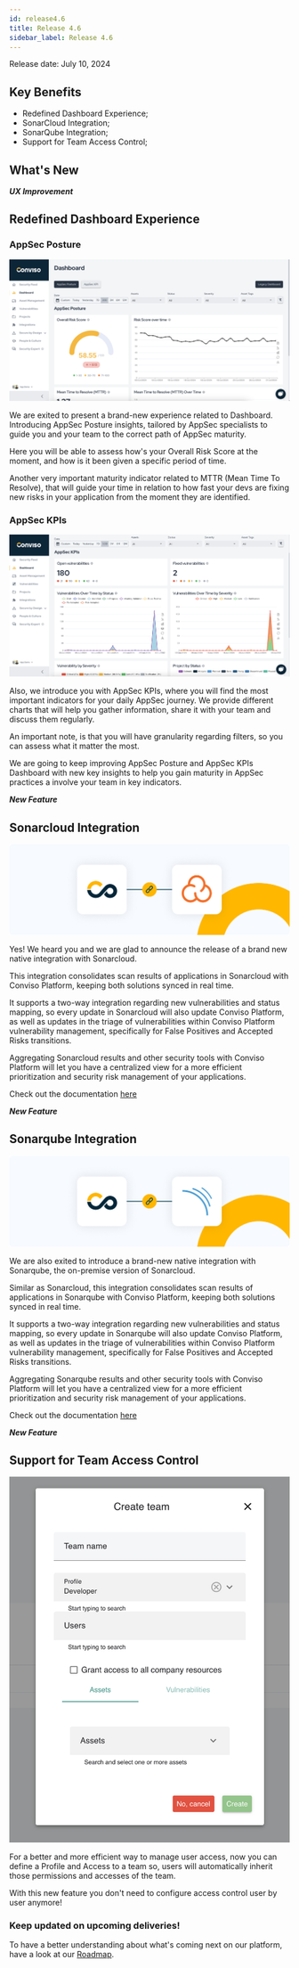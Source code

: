 ```yaml
---
id: release4.6
title: Release 4.6
sidebar_label: Release 4.6
---
```


Release date: July 10, 2024

## Key Benefits

*   Redefined Dashboard Experience;
*   SonarCloud Integration;
*   SonarQube Integration;
*   Support for Team Access Control;


## What's New


**_UX Improvement_**

## Redefined Dashboard Experience

### AppSec Posture
<div style={{textAlign:'center'}}>

![img](../../static/img/release46-dashboard-1.png)

</div>

We are exited to present a brand-new experience related to Dashboard.
Introducing AppSec Posture insights, tailored by AppSec specialists to guide you and your team to the correct path of AppSec maturity.

Here you will be able to assess how's your Overall Risk Score at the moment, and how is it been given a specific period of time.

Another very important maturity indicator related to MTTR (Mean Time To Resolve), that will guide your time in relation to how fast your devs are fixing new risks in your application from the moment they are identified.

### AppSec KPIs

<div style={{textAlign:'center'}}>

![img](../../static/img/release46-dashboard-2.png)

</div>

Also, we introduce you with AppSec KPIs, where you will find the most important indicators for your daily AppSec journey.
We provide different charts that will help you gather information, share it with your team and discuss them regularly.

An important note, is that you will have granularity regarding filters, so you can assess what it matter the most.

We are going to keep improving AppSec Posture and AppSec KPIs Dashboard with new key insights to help you gain maturity in AppSec practices a involve your team in key indicators.


**_New Feature_**

## Sonarcloud Integration

<div style={{textAlign:'center'}}>

![img](../../static/img/release46-sonarcloud.png)

</div>

Yes! We heard you and we are glad to announce the release of a brand new native integration with Sonarcloud.

This integration consolidates scan results of applications in Sonarcloud with Conviso Platform, keeping both solutions synced in real time.

It supports a two-way integration regarding new vulnerabilities and status mapping, so every update in Sonarcloud will also update Conviso Platform, as well as updates in the triage of vulnerabilities within Conviso Platform vulnerability management, specifically for False Positives and Accepted Risks transitions.

Aggregating Sonarcloud results and other security tools with Conviso Platform will let you have a centralized view for a more efficient prioritization and security risk management of your applications. 

Check out the documentation [here](https://docs.convisoappsec.com/integrations/sonarcloud/)

**_New Feature_**

## Sonarqube Integration

<div style={{textAlign:'center'}}>

![img](../../static/img/release46-sonarqube.png)

</div>

We are also exited to introduce a brand-new native integration with Sonarqube, the on-premise version of Sonarcloud.

Similar as Sonarcloud, this integration consolidates scan results of applications in Sonarqube with Conviso Platform, keeping both solutions synced in real time.

It supports a two-way integration regarding new vulnerabilities and status mapping, so every update in Sonarqube will also update Conviso Platform, as well as updates in the triage of vulnerabilities within Conviso Platform vulnerability management, specifically for False Positives and Accepted Risks transitions.

Aggregating Sonarqube results and other security tools with Conviso Platform will let you have a centralized view for a more efficient prioritization and security risk management of your applications.  

Check out the documentation [here](https://docs.convisoappsec.com/integrations/sonarqube/)

**_New Feature_**

## Support for Team Access Control

<div style={{textAlign:'center'}}>

![img](../../static/img/release46-teams-access-control.png)

</div>

For a better and more efficient way to manage user access, now you can define a Profile and Access to a team so, users will automatically inherit those permissions and accesses of the team.

With this new feature you don't need to configure access control user by user anymore!


### Keep updated on upcoming deliveries!

To have a better understanding about what's coming next on our platform, have a look at our [Roadmap](https://sharing.clickup.com/3016679/b/h/2w1z7-101803/0f4cd1b4e98d956).